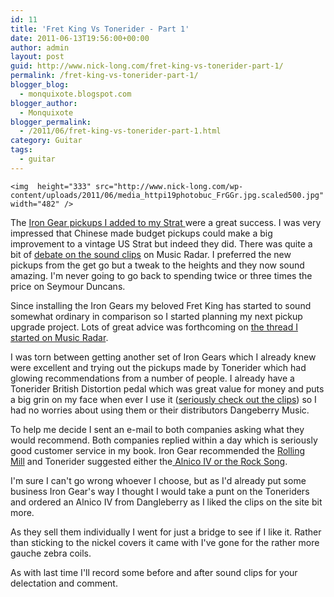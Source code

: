 ```yaml
---
id: 11
title: 'Fret King Vs Tonerider - Part 1'
date: 2011-06-13T19:56:00+00:00
author: admin
layout: post
guid: http://www.nick-long.com/fret-king-vs-tonerider-part-1/
permalink: /fret-king-vs-tonerider-part-1/
blogger_blog:
  - monquixote.blogspot.com
blogger_author:
  - Monquixote
blogger_permalink:
  - /2011/06/fret-king-vs-tonerider-part-1.html
category: Guitar
tags:
  - guitar
---
```


  
    <img  height="333" src="http://www.nick-long.com/wp-content/uploads/2011/06/media_httpi19photobuc_FrGGr.jpg.scaled500.jpg" width="482" />
   
  
  
The <a href="http://nicklong.posterous.com/frankenstrat-vs-iron-gear-the-conclusion">Iron Gear pickups I added to my Strat </a>were a great success. I was very impressed that Chinese made budget pickups could make a big improvement to a vintage US Strat but indeed they did. There was quite a bit of <a href="http://www.musicradar.com/forum/showthread.php?t=83543&#038;highlight=iron+gear">debate on the sound clips</a> on Music Radar. I preferred the new pickups from the get go but a tweak to the heights and they now sound amazing. I'm never going to go back to spending twice or three times the price on Seymour Duncans. 
   
  
  
Since installing the Iron Gears my beloved Fret King has started to sound somewhat ordinary in comparison so I started planning my next pickup upgrade project. Lots of great advice was forthcoming on <a href="http://www.musicradar.com/forum/showthread.php?t=84375">the thread I started on Music Radar</a>.
  
  
  
I was torn between getting another set of Iron Gears which I already knew were excellent and trying out the pickups made by Tonerider which had glowing recommendations from a number of people. I already have a Tonerider British Distortion pedal which was great value for money and puts a big grin on my face when ever I use it (<a href="http://www.tonerider.com/effects/britishdistortion.html">seriously check out the clips</a>) so I had no worries about using them or their distributors Dangeberry Music. 
   
To help me decide I sent an e-mail to both companies asking what they would recommend. Both companies replied within a day which is seriously good customer service in my book. Iron Gear recommended the <a href="http://www.irongear.co.uk/irongear_022.htm">Rolling Mill</a> and Tonerider suggested either the<a href="http://www.tonerider.com/pickups/humbuckers.html"> Alnico IV or the Rock Song</a>.
  
  
I'm sure I can't go wrong whoever I choose, but as I'd already put some business Iron Gear's way I thought I would take a punt on the Toneriders and ordered an Alnico IV from Dangleberry as I liked the clips on the site bit more.
   
As they sell them individually I went for just a bridge to see if I like it. Rather than sticking to the nickel covers it came with I've gone for the rather more gauche zebra coils. 
   
As with last time I'll record some before and after sound clips for your delectation and comment. 
  
